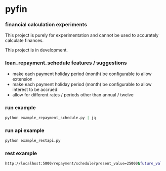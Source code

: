 # pyfin
### financial calculation experiments

This project is purely for experimentation and cannot be used to accurately calculate finances.

This project is in development.

### loan_repayment_schedule features / suggestions
* make each payment holiday period (month) be configurable to allow extension
* make each payment holiday period (month) be configurable to allow interest to be accrued
* allow for different rates / periods other than annual / twelve

### run example
```bash
python example_repayment_schedule.py | jq
```

### run api example
```bash
python example_restapi.py
```

### rest example
```bash
http://localhost:5000/repayment/schedule?present_value=25000&future_value=5000&rate=5.56&number_of_payments=24&payment_holiday=2,3,4&accrue_interest=true&extended=false
```

